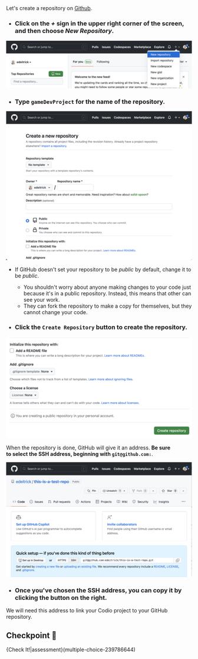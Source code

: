 ##

Let's create a repository on [Github](https://github.com/). 

-  ### Click on the *+* sign in the upper right corner of the screen, and then choose *New Repository*. 
![Create a New Repo](.guides/img/new-repo.png)

- ### Type `gameDevProject` for the name of the repository.

![.guides/img/repo-name](.guides/img/repo-name.png)

- If GitHub doesn't set your repository to be *public* by default, change it to be *public*. 
  - You shouldn't worry about anyone making changes to your code just because it's in a public repository. Instead, this means that other can see your work. 
  - They can fork the repository to make a copy for themselves, but they cannot change your code.

- ### Click the `Create Repository` button to create the repository.

![.guides/img/create-repo](.guides/img/create-repo.png)

When the repository is done, GitHub will give it an address. **Be sure to select the SSH address, beginning with `git@github.com:`**.

![.guides/img/ssh-repo-link](.guides/img/ssh-repo-link.png)

- ###  Once you've chosen the SSH address, you can copy it by clicking the button on the right. 


We will need this address to link your Codio project to your GitHub repository.

## Checkpoint 🏁

{Check It!|assessment}(multiple-choice-239786644)
